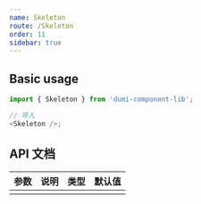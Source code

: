 ```yaml
---
name: Skeleton
route: /Skeleton
order: 11
sidebar: true
---
```


## Basic usage

```js
import { Skeleton } from 'dumi-component-lib';

// 导入
<Skeleton />;
```

## API 文档

| 参数 | 说明 | 类型 | 默认值 |
| ---- | ---- | ---- | ------ |
|      |      |      |        |
